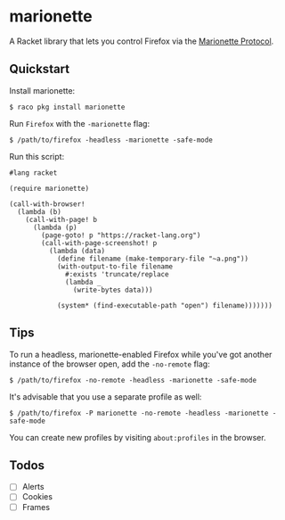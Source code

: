 # marionette

A Racket library that lets you control Firefox via the [Marionette
Protocol].

## Quickstart

Install marionette:

    $ raco pkg install marionette

Run `Firefox` with the `-marionette` flag:

    $ /path/to/firefox -headless -marionette -safe-mode

Run this script:

``` racket
#lang racket

(require marionette)

(call-with-browser!
  (lambda (b)
    (call-with-page! b
      (lambda (p)
        (page-goto! p "https://racket-lang.org")
        (call-with-page-screenshot! p
          (lambda (data)
            (define filename (make-temporary-file "~a.png"))
            (with-output-to-file filename
              #:exists 'truncate/replace
              (lambda _
                (write-bytes data)))

            (system* (find-executable-path "open") filename)))))))
```

## Tips

To run a headless, marionette-enabled Firefox while you've got another
instance of the browser open, add the `-no-remote` flag:

    $ /path/to/firefox -no-remote -headless -marionette -safe-mode

It's advisable that you use a separate profile as well:

    $ /path/to/firefox -P marionette -no-remote -headless -marionette -safe-mode

You can create new profiles by visiting `about:profiles` in the
browser.

## Todos

* [ ] Alerts
* [ ] Cookies
* [ ] Frames

[Marionette Protocol]: https://firefox-source-docs.mozilla.org/testing/marionette/marionette/Protocol.html
